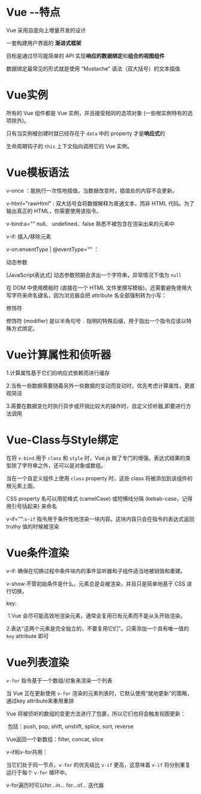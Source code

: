 # Vue --特点

Vue 采用自底向上增量开发的设计

一套构建用户界面的 **渐进式框架**

目标是通过尽可能简单的 API 实现**响应的数据绑定**和**组合的视图组件**

数据绑定最常见的形式就是使用 “Mustache” 语法（双大括号）的文本插值



# Vue实例

所有的 Vue 组件都是 Vue 实例，并且接受相同的选项对象 (一些根实例特有的选项除外)。

只有当实例被创建时就已经存在于 `data` 中的 property 才是**响应式**的

生命周期钩子的 `this` 上下文指向调用它的 Vue 实例。



# Vue模板语法

v-once ：能执行一次性地插值，当数据改变时，插值处的内容不会更新。

v-html="rawHtml" :  双大括号会将数据解释为普通文本，而非 HTML 代码。为了输出真正的 HTML，你需要使用该指令。

v-bind:a="" null、 undefined、false  熟悉不被包含在渲染出来的元素中

v-if: 插入/移除元素

v-on:enventType | @eventType="" ：

动态参数

[JavaScript表达式] 动态参数预期会求出一个字符串，异常情况下值为 `null`

在 DOM 中使用模板时 (直接在一个 HTML 文件里撰写模板)，还需要避免使用大写字符来命名键名，因为浏览器会把 attribute 名全部强制转为小写：



修饰符

修饰符 (modifier) 是以半角句号 `.` 指明的特殊后缀，用于指出一个指令应该以特殊方式绑定。



# Vue计算属性和侦听器

1.计算属性基于它们的响应式依赖而进行缓存

2.当有一些数据需要随着另外一些数据的变动而变动时，优先考虑计算属性，更直观简洁

3.需要在数据变化时执行异步或开销比较大的操作时，自定义侦听器,即要进行方法调用



# Vue-Class与Style绑定

在将 `v-bind` 用于 `class` 和 `style` 时，Vue.js 做了专门的增强。表达式结果的类型除了字符串之外，还可以是对象或数组。

当在一个自定义组件上使用 `class` property 时，这些 class 将被添加到该组件的根元素上面。

CSS property 名可以用驼峰式 (camelCase) 或短横线分隔 (kebab-case，记得用引号括起来) 来命名

v-if="":`v-if` 指令用于条件性地渲染一块内容。这块内容只会在指令的表达式返回 truthy 值的时候被渲染



# Vue条件渲染

v-if: 确保在切换过程中条件块内的事件监听器和子组件适当地被销毁和重建。

v-show:不管初始条件是什么，元素总是会被渲染，并且只是简单地基于 CSS 进行切换。

key:

​	1.Vue 会尽可能高效地渲染元素，通常会复用已有元素而不是从头开始渲染。

​	2.表达“这两个元素是完全独立的，不要复用它们”。只需添加一个具有唯一值的 `key` attribute 即可



# Vue列表渲染

 `v-for` 指令基于一个数组/对象来渲染一个列表

当 Vue 正在更新使用 `v-for` 渲染的元素列表时，它默认使用“就地更新”的策略，通过key attribute来重用重排

Vue 将被侦听的数组的变更方法进行了包裹，所以它们也将会触发视图更新：

​	包括：push, pop, shift, unshift, splice, sort, reverse

Vue返回一个新数组：filter, concat, slice

v-if和v-for共用：

当它们处于同一节点，`v-for` 的优先级比 `v-if` 更高，这意味着 `v-if` 将分别重复运行于每个 `v-for` 循环中。

v-for遍历时可以for...in... for...of...  迭代器


